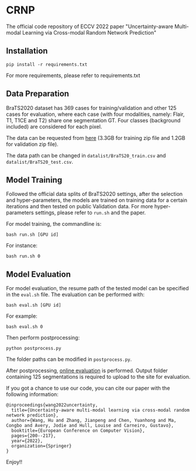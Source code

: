# CRNP

The official code repository of ECCV 2022 paper "Uncertainty-aware Multi-modal Learning via Cross-modal Random Network Prediction"

## Installation

```commandline
pip install -r requirements.txt
```

For more requirements, please refer to requirements.txt

## Data Preparation

BraTS2020 dataset has 369 cases for training/validation and other 125 cases for evaluation, where each case (with four modalities, namely: Flair, T1, T1CE and T2) share one segmentation GT. Four classes (background included) are considered for each pixel.

The data can be requested from [here](https://ipp.cbica.upenn.edu/categories/brats2020) (3.3GB for training zip file and 1.2GB for validation zip file).

The data path can be changed in `datalist/BraTS20_train.csv` and `datalist/BraTS20_test.csv`.

## Model Training

Followed the official data splits of BraTS2020 settings, after the selection and hyper-parameters, the models are trained on training data for a certain iterations and then tested on public Validation data. For more hyper-parameters settings, please refer to `run.sh` and the paper.

For model training, the commandline is:

```commandline
bash run.sh [GPU id]
```

For instance:

```commandline
bash run.sh 0
```

## Model Evaluation

For model evaluation, the resume path of the tested model can be specified in the `eval.sh` file. The evaluation can be performed with:

```commandline
bash eval.sh [GPU id]
```

For example:

```commandline
bash eval.sh 0
```

Then perform postprocessing:

```commandline
python postprocess.py
```

The folder paths can be modified in `postprocess.py`.

After postprocessing, [online evaluation](https://ipp.cbica.upenn.edu/#BraTS20eval_validationPhase) is performed. Output folder containing 125 segmentations is required to upload to the site for evaluation.

If you got a chance to use our code, you can cite our paper with the following information:
```
@inproceedings{wang2022uncertainty,
  title={Uncertainty-aware multi-modal learning via cross-modal random network prediction},
  author={Wang, Hu and Zhang, Jianpeng and Chen, Yuanhong and Ma, Congbo and Avery, Jodie and Hull, Louise and Carneiro, Gustavo},
  booktitle={European Conference on Computer Vision},
  pages={200--217},
  year={2022},
  organization={Springer}
}
```


Enjoy!!
